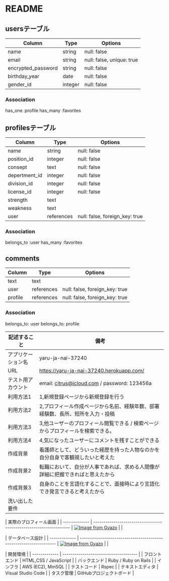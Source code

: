 # README

## usersテーブル

| Column             | Type       | Options                        |
| -------------------| ---------- | ------------------------------ |
| name               | string     | null: false                    |
| email              | string     | null: false, unique: true      |
| encrypted_password | string     | null: false                    |
| birthday_year      | date       | null: false                    |
| gender_id          | integer    | null: false                    |

### Association
has_one :profile
has_many :favorites

## profilesテーブル

| Column             | Type       | Options                        |
| -------------------| ---------- | ------------------------------ |
| name               | string     | null: false                    |
| position_id        | integer    | null: false                    |
| consept            | text       | null: false                    |
| depertment_id      | integer    | null: false                    |
| division_id        | integer    | null: false                    |
| license_id         | integer    | null: false                    |
| strength           | text       |                                |
| weakness           | text       |                                |
| user               | references | null: false, foreign_key: true |

### Association

belongs_to :user
has_many :favorites


## comments
| Column             | Type       | Options                        |
| -------------------| ---------- | ------------------------------ |
| text               | text       |                                |
| user               | references | null: false, foreign_key: true |
| profile            | references | null: false, foreign_key: true |

### Association

belongs_to: user
belongs_to: profile

| 記述すること    | 備考                                                               |
| ------------- | ----------------------------------------------------------------- |
|アプリケーション名| yaru-ja-nai-37240                                                 |
|URL            | https://yaru-ja-nai-37240.herokuapp.com/                          |
|テスト用アカウント| email: citrus@icloud.com / password: 123456a                      |
|利用方法1       | 1,新規登録ページから新規登録を行う                                      |
|利用方法2       | 2,プロフィール作成ページから名前、経験年数、部署経験数、長所、短所を入力・投稿 |
|利用方法3       | 3,他ユーザーのプロフィール閲覧できる / 検索ページからプロフィールを検索できる。|
|利用方法4       | 4,気になったユーザーにコメントを残すことができる                          |
|作成背景        | 看護師として、どういった経歴を持った人物なのかを自分自身で客観視したいと考えた  |
|作成背景2       | 転職において、自分が人事であれば、求める人間像が詳細に把握できればと思えたから  |
|作成背景3       | 自身のことを言語化することで、面接時により言語化でき発言できると考えたから     |
|洗い出した要件   |                                                                    |


| 実際のプロフィール画面                                                                 | 
| ------------- | ------------------------------------------------------------------ |
[![Image from Gyazo](https://i.gyazo.com/9dd53e37da83d30734b654ae18b90801.gif)](https://gyazo.com/9dd53e37da83d30734b654ae18b90801)
|                                                                                     |

| データベース設計                                                                      | 
| ------------- | ------------------------------------------------------------------ |
[![Image from Gyazo](https://i.gyazo.com/c5e076d004b9b627ca14d77d2bbc580f.png)](https://gyazo.com/c5e076d004b9b627ca14d77d2bbc580f)
|                                                                                     |

| 開発環境                                               | 
| ------------- | ------------------------------------- |
| フロントエンド  | HTML,CSS / JavaScript                 |
| バックエンド    | Ruby / Ruby on Rails                  |
| インフラ       | AWS (EC2), MmSQL                      |
| テストコード    | Rspec                                 |
| テキストエディタ | Visual Studio Code                    |
| タスク管理      | GitHubプロジェクトボード                 |


